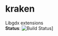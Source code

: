 # kraken
Libgdx extensions <br/>
<b>Status</b>: ![Build Status](https://travis-ci.org/MusicAdam/kraken.svg?branch=master)]<br/>

